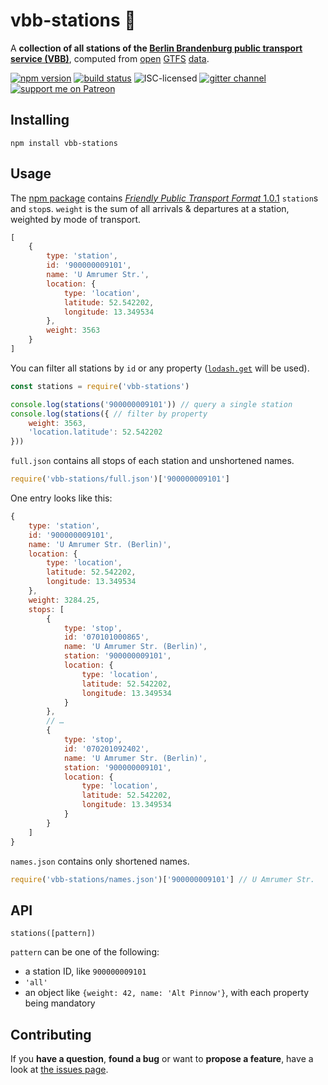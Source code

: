 # vbb-stations 🚏

A **collection of all stations of the [Berlin Brandenburg public transport service (VBB)](http://www.vbb.de/)**, computed from [open](https://daten.berlin.de/datensaetze/vbb-fahrplandaten-mitte-mai-2018-bis-mitte-dezember-2018) [GTFS](https://developers.google.com/transit/gtfs/) [data](https://vbb-gtfs.jannisr.de/).

[![npm version](https://img.shields.io/npm/v/vbb-stations.svg)](https://www.npmjs.com/package/vbb-stations)
[![build status](https://img.shields.io/travis/derhuerst/vbb-stations.svg)](https://travis-ci.org/derhuerst/vbb-stations)
![ISC-licensed](https://img.shields.io/github/license/derhuerst/vbb-stations.svg)
[![gitter channel](https://badges.gitter.im/derhuerst/vbb-rest.svg)](https://gitter.im/derhuerst/vbb-rest)
[![support me on Patreon](https://img.shields.io/badge/support%20me-on%20patreon-fa7664.svg)](https://patreon.com/derhuerst)


## Installing

```shell
npm install vbb-stations
```


## Usage

The [npm package](https://npmjs.com/vbb-stations) contains [*Friendly Public Transport Format* 1.0.1](https://github.com/public-transport/friendly-public-transport-format/blob/1.0.1/spec/readme.md) `station`s and `stop`s. `weight` is the sum of all arrivals & departures at a station, weighted by mode of transport.

```js
[
	{
		type: 'station',
		id: '900000009101',
		name: 'U Amrumer Str.',
		location: {
			type: 'location',
			latitude: 52.542202,
			longitude: 13.349534
		},
		weight: 3563
	}
]
```

You can filter all stations by `id` or any property ([`lodash.get`](https://lodash.com/docs/#get) will be used).

```js
const stations = require('vbb-stations')

console.log(stations('900000009101')) // query a single station
console.log(stations({ // filter by property
	weight: 3563,
	'location.latitude': 52.542202
}))
```

`full.json` contains all stops of each station and unshortened names.

```js
require('vbb-stations/full.json')['900000009101']
```

One entry looks like this:

```js
{
	type: 'station',
	id: '900000009101',
	name: 'U Amrumer Str. (Berlin)',
	location: {
		type: 'location',
		latitude: 52.542202,
		longitude: 13.349534
	},
	weight: 3284.25,
	stops: [
		{
			type: 'stop',
			id: '070101000865',
			name: 'U Amrumer Str. (Berlin)',
			station: '900000009101',
			location: {
				type: 'location',
				latitude: 52.542202,
				longitude: 13.349534
			}
		},
		// …
		{
			type: 'stop',
			id: '070201092402',
			name: 'U Amrumer Str. (Berlin)',
			station: '900000009101',
			location: {
				type: 'location',
				latitude: 52.542202,
				longitude: 13.349534
			}
		}
	]
}
```

`names.json` contains only shortened names.

```js
require('vbb-stations/names.json')['900000009101'] // U Amrumer Str.
```


## API

`stations([pattern])`

`pattern` can be one of the following:

- a station ID, like `900000009101`
- `'all'`
- an object like `{weight: 42, name: 'Alt Pinnow'}`, with each property being mandatory


## Contributing

If you **have a question**, **found a bug** or want to **propose a feature**, have a look at [the issues page](https://github.com/derhuerst/vbb-stations/issues).
